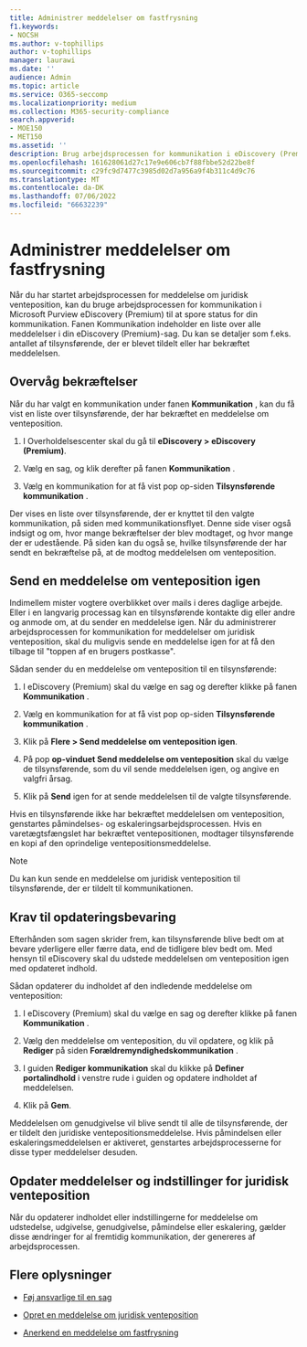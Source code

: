 ```yaml
---
title: Administrer meddelelser om fastfrysning
f1.keywords:
- NOCSH
ms.author: v-tophillips
author: v-tophillips
manager: laurawi
ms.date: ''
audience: Admin
ms.topic: article
ms.service: O365-seccomp
ms.localizationpriority: medium
ms.collection: M365-security-compliance
search.appverid:
- MOE150
- MET150
ms.assetid: ''
description: Brug arbejdsprocessen for kommunikation i eDiscovery (Premium) til at spore status for dine meddelelser om juridisk venteposition og om nødvendigt opdatere og sende dem igen.
ms.openlocfilehash: 161628061d27c17e9e606cb7f88fbbe52d22be8f
ms.sourcegitcommit: c29fc9d7477c3985d02d7a956a9f4b311c4d9c76
ms.translationtype: MT
ms.contentlocale: da-DK
ms.lasthandoff: 07/06/2022
ms.locfileid: "66632239"
---
```

# <a name="manage-hold-notifications"></a>Administrer meddelelser om fastfrysning

Når du har startet arbejdsprocessen for meddelelse om juridisk venteposition, kan du bruge arbejdsprocessen for kommunikation i Microsoft Purview eDiscovery (Premium) til at spore status for din kommunikation. Fanen Kommunikation indeholder en liste over alle meddelelser i din eDiscovery (Premium)-sag. Du kan se detaljer som f.eks. antallet af tilsynsførende, der er blevet tildelt eller har bekræftet meddelelsen.

## <a name="monitor-acknowledgments"></a>Overvåg bekræftelser

Når du har valgt en kommunikation under fanen **Kommunikation** , kan du få vist en liste over tilsynsførende, der har bekræftet en meddelelse om venteposition. 

1. I Overholdelsescenter skal du gå til **eDiscovery > eDiscovery (Premium)**.

2. Vælg en sag, og klik derefter på fanen **Kommunikation** .

3. Vælg en kommunikation for at få vist pop op-siden **Tilsynsførende kommunikation** .

Der vises en liste over tilsynsførende, der er knyttet til den valgte kommunikation, på siden med kommunikationsflyet. Denne side viser også indsigt og om, hvor mange bekræftelser der blev modtaget, og hvor mange der er udestående. På siden kan du også se, hvilke tilsynsførende der har sendt en bekræftelse på, at de modtog meddelelsen om venteposition.

## <a name="re-send-a-hold-notice"></a>Send en meddelelse om venteposition igen

Indimellem mister vogtere overblikket over mails i deres daglige arbejde. Eller i en langvarig processag kan en tilsynsførende kontakte dig eller andre og anmode om, at du sender en meddelelse igen. Når du administrerer arbejdsprocessen for kommunikation for meddelelser om juridisk venteposition, skal du muligvis sende en meddelelse igen for at få den tilbage til "toppen af en brugers postkasse".

Sådan sender du en meddelelse om venteposition til en tilsynsførende:

1. I eDiscovery (Premium) skal du vælge en sag og derefter klikke på fanen **Kommunikation** .

2. Vælg en kommunikation for at få vist pop op-siden **Tilsynsførende kommunikation** .

3. Klik på **Flere > Send meddelelse om venteposition igen**.

4. På pop **op-vinduet Send meddelelse om venteposition** skal du vælge de tilsynsførende, som du vil sende meddelelsen igen, og angive en valgfri årsag.

5. Klik på **Send** igen for at sende meddelelsen til de valgte tilsynsførende.

Hvis en tilsynsførende ikke har bekræftet meddelelsen om venteposition, genstartes påmindelses- og eskaleringsarbejdsprocessen. Hvis en varetægtsfængslet har bekræftet ventepositionen, modtager tilsynsførende en kopi af den oprindelige ventepositionsmeddelelse.

> [!NOTE]
> Du kan kun sende en meddelelse om juridisk venteposition til tilsynsførende, der er tildelt til kommunikationen. 

## <a name="update-preservation-requirements"></a>Krav til opdateringsbevaring
  
Efterhånden som sagen skrider frem, kan tilsynsførende blive bedt om at bevare yderligere eller færre data, end de tidligere blev bedt om. Med hensyn til eDiscovery skal du udstede meddelelsen om venteposition igen med opdateret indhold.

Sådan opdaterer du indholdet af den indledende meddelelse om venteposition:

1. I eDiscovery (Premium) skal du vælge en sag og derefter klikke på fanen **Kommunikation** .

2. Vælg den meddelelse om venteposition, du vil opdatere, og klik på **Rediger** på siden **Forældremyndighedskommunikation** .

3. I guiden **Rediger kommunikation** skal du klikke på **Definer portalindhold** i venstre rude i guiden og opdatere indholdet af meddelelsen.

4. Klik på **Gem**.

Meddelelsen om genudgivelse vil blive sendt til alle de tilsynsførende, der er tildelt den juridiske ventepositionsmeddelelse. Hvis påmindelsen eller eskaleringsmeddelelsen er aktiveret, genstartes arbejdsprocesserne for disse typer meddelelser desuden.

## <a name="update-legal-hold-notifications-and-settings"></a>Opdater meddelelser og indstillinger for juridisk venteposition

Når du opdaterer indholdet eller indstillingerne for meddelelse om udstedelse, udgivelse, genudgivelse, påmindelse eller eskalering, gælder disse ændringer for al fremtidig kommunikation, der genereres af arbejdsprocessen.

## <a name="more-information"></a>Flere oplysninger

- [Føj ansvarlige til en sag](add-custodians-to-case.md)

- [Opret en meddelelse om juridisk venteposition](create-hold-notification.md)

- [Anerkend en meddelelse om fastfrysning](acknowledge-hold-notification.md)
